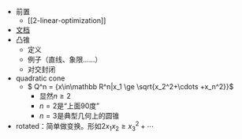- 前置
  - [[2-linear-optimization]]
- [文档](https://docs.mosek.com/modeling-cookbook/cqo.html#cones)
- 凸锥
  - 定义
  - 例子（直线、象限……）
  - 对交封闭
- quadratic cone
  - $ Q^n = \{x\in\mathbb R^n|x_1 \ge \sqrt{x_2^2+\cdots +x_n^2}\}$
    - 显然$n\ge 2$
    - $n=2$是“上面90度”
    - $n=3$是典型几何上的圆锥
- rotated：简单做变换。形如$2x_1x_2\ge x_3^2+\cdots$